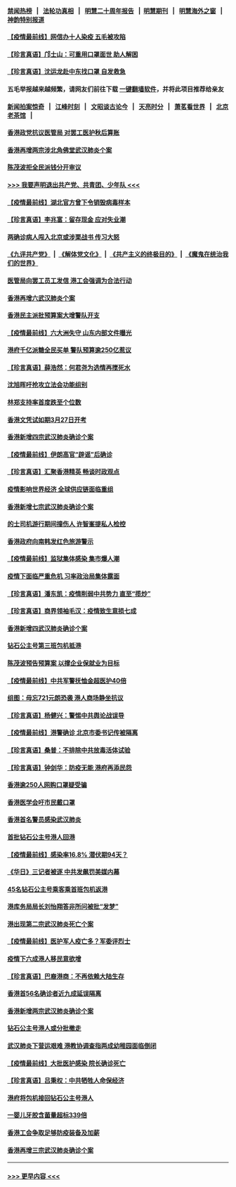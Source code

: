 #### [禁闻热榜](热点新闻.md?=0)  &nbsp;&nbsp;|&nbsp;&nbsp; [法轮功真相](https://github.com/gfw-breaker/truth/blob/master/README.md?=0) &nbsp;&nbsp;|&nbsp;&nbsp; [明慧二十周年报告](https://github.com/gfw-breaker/mh-reports/blob/master/README.md?=0) &nbsp;&nbsp;|&nbsp;&nbsp;[明慧期刊](https://github.com/gfw-breaker/mh-qikan) &nbsp;&nbsp;|&nbsp;&nbsp; [明慧海外之窗](https://github.com/gfw-breaker/mh-news/blob/master/README.md?=0) &nbsp;&nbsp;|&nbsp;&nbsp; [神韵特别报道](https://github.com/gfw-breaker/mh-news/blob/master/shenyun.md?=0)
#### [【疫情最前线】网信办十人染疫 五毛被攻陷](../pages/nsc415/n11903757.md?t=03010731) 
#### [【珍言真语】邝士山：可重用口罩面世 助人解困](../pages/nsc415/n11903875.md?t=03010731) 
#### [【珍言真语】沈运龙赴中东找口罩 自发救急](../pages/nsc415/n11903291.md?t=03010731) 
#### 五毛举报越来越频繁，请网友们前往下载 [一键翻墙软件](https://github.com/gfw-breaker/ssr-accounts)，并将此项目推荐给亲友
#### [新闻拍案惊奇](https://github.com/gfw-breaker/banned-news/blob/master/pages/link4.md) &nbsp;&nbsp;|&nbsp;&nbsp; [江峰时刻](https://github.com/gfw-breaker/banned-news/blob/master/pages/link4.md) &nbsp;&nbsp;|&nbsp;&nbsp; [文昭谈古论今](https://github.com/gfw-breaker/banned-news/blob/master/pages/link4.md) &nbsp;&nbsp;|&nbsp;&nbsp; [天亮时分](https://github.com/gfw-breaker/banned-news/blob/master/pages/link4.md) &nbsp;&nbsp;|&nbsp;&nbsp; [萧茗看世界](https://github.com/gfw-breaker/banned-news/blob/master/pages/link4.md) &nbsp;&nbsp;|&nbsp;&nbsp; [北京老茶馆](https://github.com/gfw-breaker/banned-news/blob/master/pages/link4.md) &nbsp;&nbsp;|&nbsp;&nbsp; 
#### [香港政党抗议医管局 对罢工医护秋后算账](../pages/nsc415/n11901746.md?t=03010731) 
#### [香港再增两宗涉北角佛堂武汉肺炎个案](../pages/nsc415/n11901737.md?t=03010731) 
#### [陈茂波拒全民派钱分开审议](../pages/nsc415/n11901672.md?t=03010731) 
#### [>>> 我要声明退出共产党、共青团、少年队 <<<](https://github.com/begood0513/goodnews/blob/master/quit/letter.md) 
#### [【疫情最前线】湖北官方曾下令销毁病毒样本](../pages/nsc415/n11901518.md?t=03010731) 
#### [【珍言真语】李兆富：留存现金 应对失业潮](../pages/nsc415/n11901448.md?t=03010731) 
#### [两确诊病人闯入北京或涉栗战书 传习大怒](../pages/nsc415/n11901180.md?t=03010731) 
#### [《九评共产党》](https://github.com/begood0513/9ping.md/blob/master/README.md) &nbsp;|&nbsp; [《解体党文化》](../../../../jtdwh.md/blob/master/README.md)  &nbsp;|&nbsp; [《共产主义的终极目的》](../../../../gczydzjmd.md/blob/master/README.md) &nbsp;|&nbsp; [《魔鬼在统治我们的世界》](../../../../mgztzwmdsj.md/blob/master/README.md) 
#### [医管局向罢工员工发信 港工会强调为合法行动](../pages/nsc415/n11898870.md?t=03010731) 
#### [香港再增六武汉肺炎个案](../pages/nsc415/n11898843.md?t=03010731) 
#### [香港民主派批预算案大增警队开支](../pages/nsc415/n11898813.md?t=03010731) 
#### [【疫情最前线】六大洲失守 山东内部文件曝光](../pages/nsc415/n11898455.md?t=03010731) 
#### [港府千亿派糖全民买单 警队预算逾250亿惹议](../pages/nsc415/n11898608.md?t=03010731) 
#### [【珍言真语】薛浩然：何君尧为选情再搅死水](../pages/nsc415/n11898269.md?t=03010731) 
#### [沈旭晖吁抢攻立法会功能组别](../pages/nsc415/n11896084.md?t=03010731) 
#### [林郑支持率首度跌至个位数](../pages/nsc415/n11896058.md?t=03010731) 
#### [香港文凭试如期3月27日开考](../pages/nsc415/n11896055.md?t=03010731) 
#### [香港新增四宗武汉肺炎确诊个案](../pages/nsc415/n11896040.md?t=03010731) 
#### [【疫情最前线】伊朗高官“辟谣”后确诊](../pages/nsc415/n11895902.md?t=03010731) 
#### [【珍言真语】汇聚香港精英 畅谈时政观点](../pages/nsc415/n11895733.md?t=03010731) 
#### [疫情影响世界经济 全球供应链面临重组](../pages/nsc415/n11895634.md?t=03010731) 
#### [香港新增七宗武汉肺炎确诊个案](../pages/nsc415/n11893498.md?t=03010731) 
#### [的士司机游行期间撞伤人 许智峯提私人检控](../pages/nsc415/n11893483.md?t=03010731) 
#### [香港政府向南韩发红色旅游警示](../pages/nsc415/n11893398.md?t=03010731) 
#### [【疫情最前线】监狱集体感染 集市爆人潮](../pages/nsc415/n11893181.md?t=03010731) 
#### [疫情下面临严重危机  习率政治局集体露面](../pages/nsc415/n11893305.md?t=03010731) 
#### [【珍言真语】潘东凯：疫情削弱中共势力 直至“揽炒”](../pages/nsc415/n11892866.md?t=03010731) 
#### [【珍言真语】商界领袖毛汉：疫情致生意损七成](../pages/nsc415/n11890348.md?t=03010731) 
#### [香港新增四武汉肺炎确诊个案](../pages/nsc415/n11890610.md?t=03010731) 
#### [钻石公主号第三班包机抵港](../pages/nsc415/n11890645.md?t=03010731) 
#### [陈茂波预告预算案 以撑企业保就业为目标](../pages/nsc415/n11890574.md?t=03010731) 
#### [【疫情最前线】中共军警抚恤金超医护40倍](../pages/nsc415/n11890458.md?t=03010731) 
#### [组图：毋忘721元朗恐袭 港人商场静坐抗议](../pages/nsc415/n11876882.md?t=03010731) 
#### [【珍言真语】杨健兴：警惕中共舆论战误导](../pages/nsc415/n11888131.md?t=03010731) 
#### [【疫情最前线】港警确诊 北京市委书记传被隔离](../pages/nsc415/n11886872.md?t=03010731) 
#### [【珍言真语】桑普：不排除中共放毒活体试验](../pages/nsc415/n11886832.md?t=03010731) 
#### [【珍言真语】钟剑华：防疫无能 港府再添民怨](../pages/nsc415/n11884504.md?t=03010731) 
#### [香港逾250人网购口罩疑受骗](../pages/nsc415/n11884388.md?t=03010731) 
#### [香港医学会吁市民戴口罩](../pages/nsc415/n11884367.md?t=03010731) 
#### [香港首名警员感染武汉肺炎](../pages/nsc415/n11884357.md?t=03010731) 
#### [首批钻石公主号港人回港](../pages/nsc415/n11884333.md?t=03010731) 
#### [【疫情最前线】感染率16.8% 潜伏期94天？](../pages/nsc415/n11884256.md?t=03010731) 
#### [《华日》三记者被逐 中共发飙罚美媒内幕](../pages/nsc415/n11884184.md?t=03010731) 
#### [45名钻石公主号乘客乘首班包机返港](../pages/nsc415/n11881770.md?t=03010731) 
#### [港库务局局长刘怡翔答非所问被批“发梦”](../pages/nsc415/n11881752.md?t=03010731) 
#### [港出现第二宗武汉肺炎死亡个案](../pages/nsc415/n11881736.md?t=03010731) 
#### [【疫情最前线】医护军人疫亡多？军委评烈士](../pages/nsc415/n11881655.md?t=03010731) 
#### [疫情下六成港人移民意欲增](../pages/nsc415/n11881699.md?t=03010731) 
#### [【珍言真语】巴裔港商：不再依赖大陆生存](../pages/nsc415/n11881126.md?t=03010731) 
#### [香港首56名确诊者近九成延误隔离](../pages/nsc415/n11879079.md?t=03010731) 
#### [香港新增两宗武汉肺炎确诊个案](../pages/nsc415/n11879064.md?t=03010731) 
#### [钻石公主号港人或分批撤走](../pages/nsc415/n11879029.md?t=03010731) 
#### [武汉肺炎下营运艰难 港教协调查指两成幼稚园面临倒闭](../pages/nsc415/n11878989.md?t=03010731) 
#### [【疫情最前线】大批医护感染 院长确诊死亡](../pages/nsc415/n11878595.md?t=03010731) 
#### [【珍言真语】吕秉权：中共牺牲人命保经济](../pages/nsc415/n11878390.md?t=03010731) 
#### [港府将包机接回钻石公主号港人](../pages/nsc415/n11876352.md?t=03010731) 
#### [一婴儿牙胶含菌量超标339倍](../pages/nsc415/n11876336.md?t=03010731) 
#### [香港工会争取足够防疫装备及加薪](../pages/nsc415/n11876313.md?t=03010731) 
#### [香港再增三宗武汉肺炎确诊个案](../pages/nsc415/n11876297.md?t=03010731) 

----
#### [ >>> 更早内容 <<< ](../indexes/nsc415-earlier.md)
